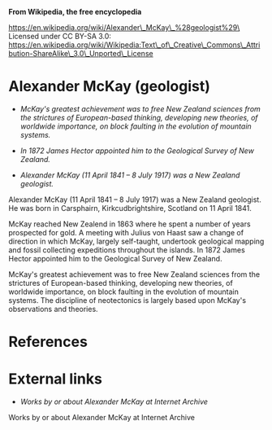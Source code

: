 **From Wikipedia, the free encyclopedia**

https://en.wikipedia.org/wiki/Alexander\_McKay\_%28geologist%29\
Licensed under CC BY-SA 3.0:\
https://en.wikipedia.org/wiki/Wikipedia:Text\_of\_Creative\_Commons\_Attribution-ShareAlike\_3.0\_Unported\_License

Alexander McKay (geologist)
===========================

-   *McKay's greatest achievement was to free New Zealand sciences from
    the strictures of European-based thinking, developing new theories,
    of worldwide importance, on block faulting in the evolution of
    mountain systems.*

-   *In 1872 James Hector appointed him to the Geological Survey of New
    Zealand.*

-   *Alexander McKay (11 April 1841 – 8 July 1917) was a New Zealand
    geologist.*

Alexander McKay (11 April 1841 – 8 July 1917) was a New Zealand
geologist. He was born in Carsphairn, Kirkcudbrightshire, Scotland on 11
April 1841.

McKay reached New Zealend in 1863 where he spent a number of years
prospected for gold. A meeting with Julius von Haast saw a change of
direction in which McKay, largely self-taught, undertook geological
mapping and fossil collecting expeditions throughout the islands. In
1872 James Hector appointed him to the Geological Survey of New Zealand.

McKay's greatest achievement was to free New Zealand sciences from the
strictures of European-based thinking, developing new theories, of
worldwide importance, on block faulting in the evolution of mountain
systems. The discipline of neotectonics is largely based upon McKay's
observations and theories.

References
==========

External links
==============

-   *Works by or about Alexander McKay at Internet Archive*

Works by or about Alexander McKay at Internet Archive
